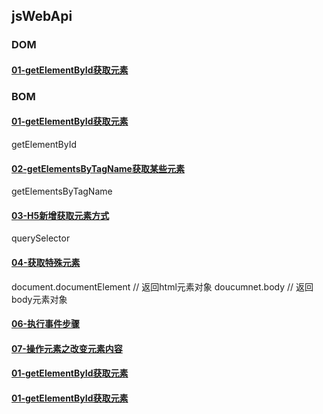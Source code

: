 ## jsWebApi
### DOM
#### [01-getElementById获取元素](DOM/day01/01-getElementById获取元素.html)
### BOM
#### [01-getElementById获取元素](DOM/day01/01-getElementById获取元素.html)
getElementById
#### [02-getElementsByTagName获取某些元素](DOM/day01/02-getElementsByTagName获取某些元素.html)
getElementsByTagName
#### [03-H5新增获取元素方式](DOM/day01/03-H5新增获取元素方式.html)
querySelector
#### [04-获取特殊元素](DOM/day01/04-获取特殊元素.html)
document.documentElement  // 返回html元素对象
doucumnet.body  // 返回body元素对象

#### [06-执行事件步骤](DOM/day01/06-执行事件步骤.html)


#### [07-操作元素之改变元素内容](DOM/day01/07-操作元素之改变元素内容.html)


#### [01-getElementById获取元素](DOM/day01/01-getElementById获取元素.html)
#### [01-getElementById获取元素](DOM/day01/01-getElementById获取元素.html)










